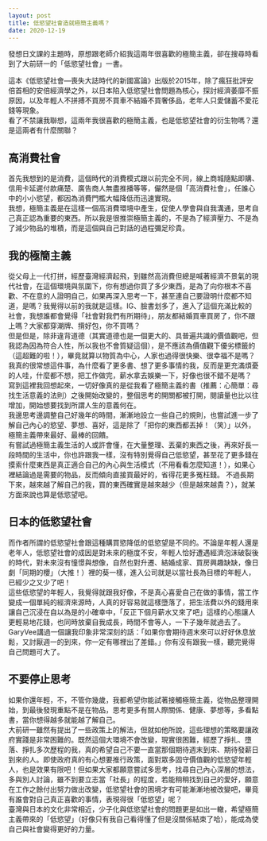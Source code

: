```yaml
---
layout: post
title: 低慾望社會造就極簡主義嗎？
date: 2020-12-19
---
```

發想日文課的主題時，原想跟老師介紹我這兩年很喜歡的極簡主義，卻在搜尋時看到了大前研一的「低慾望社會」一書。

這本《低慾望社會—喪失大誌時代的新國富論》出版於2015年，除了瘋狂批評安倍首相的安倍經濟學之外，以日本陷入低慾望社會問題為核心，探討經濟萎靡不振原因，以及年輕人不拼搏不買房不買車不結婚不買奢侈品，老年人只愛儲蓄不愛花錢等現象。  
看了不禁讓我聯想，這兩年我很喜歡的極簡主義，也是低慾望社會的衍生物嗎？還是這兩者有什麼關聯？


## 高消費社會
首先我想到的是消費，這個時代的消費模式跟以前完全不同，線上商城隨點即購、信用卡延遲付款痛楚、廣告商人無盡推播等等，儼然是個「高消費社會」，任誰心中的小小慾望，都因為消費門檻大幅降低而迅速實現。  
我想，極簡主義是在這樣一個高消費環境中產生，促使人學會與自我溝通，思考自己真正認為重要的東西。所以我是很推崇極簡主義的，不是為了經濟壓力、不是為了減少物品的堆積，而是這個與自己對話的過程彌足珍貴。

## 我的極簡主義
從父母上一代打拼，經歷臺灣經濟起飛，到雖然高消費但總是喊著經濟不景氣的現代社會，在這個環境與氛圍下，你有想過你買了多少東西，是為了向你根本不喜歡、不在意的人證明自己，如果再深入思考一下，甚至連自己要證明什麼都不知道，是嗎？我覺得以前的我就是這樣。IG、臉書划多了，進入了這個充滿比較的社會，我想誰都會覺得「社會對我們有所期待」，朋友都結婚買車買房了，你不跟上嗎？大家都穿潮牌、揹好包，你不買嗎？  
但是但是，除非違背道德（其實道德也是一個更大的、具普遍共識的價值觀吧，但我認為因為符合人性，所以我也不會質疑這個），是不應該為價值觀下優劣標籤的（這超難的啦！），畢竟就算以物質為中心，人家也過得很快樂、很幸福不是嗎？我真的很常想這件事，為什麼看了更多書、想了更多事情的我，反而是更充滿煩憂的人哇，什麼都不想，把工作做完，薪水拿去娛樂一下，好像也很不錯不是嗎？  
寫到這裡我回想起來，一切好像真的是從我看了極簡主義的書（推薦：心簡單：尋找生活意義的法則）之後開始改變的，整個思考的開關都被打開，閱讀量也比以往增加，開始想要找到所謂人生的意義何在。  
我邊思考邊調整自己好幾年的時間，漸漸地設立一些自己的規則，也嘗試進一步了解自己內心的慾望、夢想、喜好，這是除了「把你的東西都丟掉！（笑）」以外，極簡主義帶來最好、最棒的回饋。  
有嘗試過極簡主義生活的人或許會懂，在大量整理、丟棄的東西之後，再來好長一段時間的生活中，你也許跟我一樣，沒有特別覺得自己低慾望，甚至花了更多錢在摸索什麼東西是真正適合自己的內心與生活模式（不用看看怎麼知道！），如果心裡結論過是需要的物品，反而傾向直接買最好的，省得花更多冤枉錢。
不過長期下來，越來越了解自己的我，買的東西確實是越來越少（但是越來越貴？），就某方面來說也算是低慾望吧。


## 日本的低慾望社會
而作者所謂的低慾望社會跟這種購買慾降低的低慾望是不同的。不論是年輕人還是老年人，低慾望社會的成因是對未來的極度不安，年輕人恰好遭遇經濟泡沫破裂後的時代，對未來沒有憧憬與想像，自然也對升遷、結婚成家、買房興趣缺缺，像日劇「同期的櫻」（大推！）裡的葵一樣，進入公司就是以當社長為目標的年輕人，已經少之又少了吧！  
這些低慾望的年輕人，我覺得就跟我好像，不是真心喜愛自己在做的事情，當工作變成一個單純的經濟來源時，人真的好容易就這樣墮落了，把生活費以外的錢用來讓自己沉浸在自以為是的小確幸中，「反正下個月薪水又來了吧」這樣的心態讓人更輕易地花錢，也同時放棄自我成長，時間不會等人，一下子幾年就過去了。  
GaryVee講過一個讓我印象非常深刻的話：「如果你會期待週末來可以好好休息放鬆，又討厭週一的到來，你一定有哪裡出了差錯。」你有沒有跟我一樣，聽完覺得自己問題可大了。


## 不要停止思考
如果你還年輕，不，不管你幾歲，我都希望你能試著接觸極簡主義，從物品整理開始，到最後發現重點不是在物品，思考更多有關人際關係、健康、夢想等，多看點書，當你想得越多就能越了解自己。  
大前研一雖然有提出了一些政策上的解法，但就如他所說，這些理想的策略要讓政府實踐是非常困難的。既然這個大環境不會改變，現實很困難，經歷了掙扎、墮落、掙扎多次歷程的我，真的希望自己不要一直當那個期待週末到來、期待發薪日到來的人。即使政府真的有心想要推行政策，面對眾多固守價值觀的低慾望年輕人，也是效果有限吧！但如果大家都願意嘗試多思考，找尋自己內心深層的想法，多與別人討論，雖不到要立志當「社長」的程度，若能稍稍找到自己的愛好，願意在工作之餘付出努力做出改變，低慾望社會的困境才有可能漸漸地被改變吧，畢竟有誰會對自己真正喜歡的事情，表現得很「低慾望」呢？  
臺灣與日本的文化非常相近，少子化與低慾望社會的問題更是如出一轍，希望極簡主義帶來的「低慾望」（好像只有我自己看得懂了但是沒關係結束了哈），能成為使自己與社會變得更好的力量。